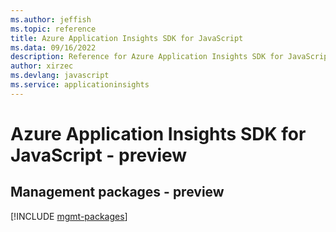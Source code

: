 ```yaml
---
ms.author: jeffish
ms.topic: reference
title: Azure Application Insights SDK for JavaScript
ms.data: 09/16/2022
description: Reference for Azure Application Insights SDK for JavaScript
author: xirzec
ms.devlang: javascript
ms.service: applicationinsights
---
```

# Azure Application Insights SDK for JavaScript - preview

## Management packages - preview
[!INCLUDE [mgmt-packages](application-insights-mgmt-index.md)]